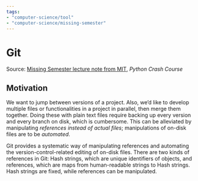 ```yaml
---
tags: 
- "computer-science/tool"
- "computer-science/missing-semester"
---
```


# Git

Source: [Missing Semester lecture note from MIT](https://missing.csail.mit.edu/2020/version-control/), _Python Crash Course_

## Motivation

We want to jump between versions of a project. Also, we’d like to develop multiple files or functionalities in a project in parallel, then merge them together. Doing these with plain text files require backing up every version and every branch on disk, which is cumbersome. This can be alleviated by manipulating _references instead of actual files_; manipulations of on-disk files are to be _automated_.

Git provides a systematic way of manipulating references and automating the version-control-related editing of on-disk files. There are two kinds of references in Git: Hash strings, which are unique identifiers of objects, and references, which are maps from human-readable strings to Hash strings. Hash strings are fixed, while references can be manipulated.